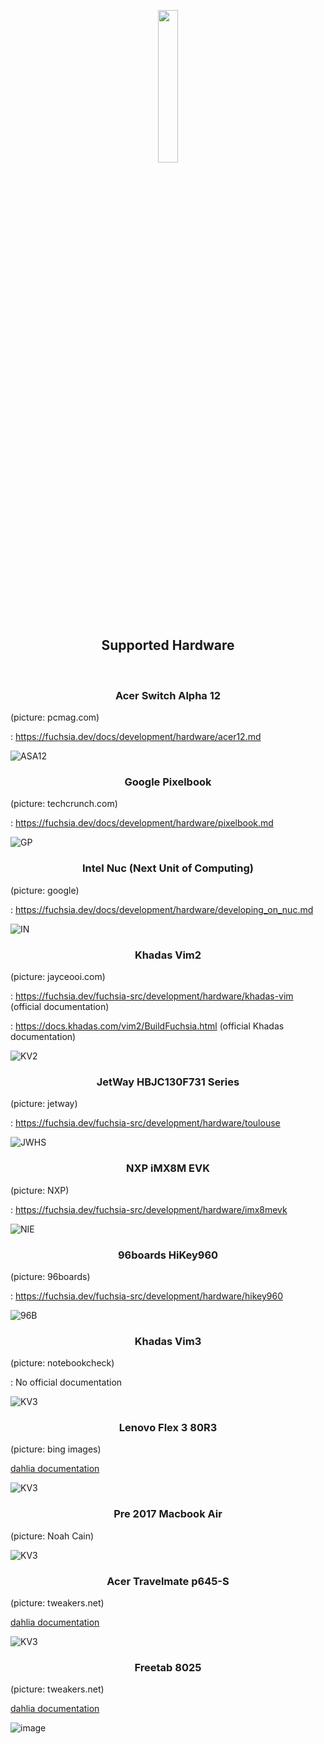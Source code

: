<p align="center">
  <img width="25%" src="https://github.com/dahlia-os/documentation/blob/master/assets/images/logo/dahlialogo.png"
</p>

<h2 align="center">
    <b>Supported Hardware</b> 
    </h2>
<br />

<h3 align="center">
    <b>Acer Switch Alpha 12</b>
</h3>

(picture: pcmag.com)

: https://fuchsia.dev/docs/development/hardware/acer12.md

![ASA12](https://github.com/dahlia-os/Icons/blob/master/Computers/432005-acer-switch-alpha-12.jpg)

<h3 align="center">
    <b>Google Pixelbook</b>
</h3>

(picture: techcrunch.com)

: https://fuchsia.dev/docs/development/hardware/pixelbook.md

![GP](https://github.com/dahlia-os/Icons/blob/master/Computers/dscf2979.jpg)

<h3 align="center">
    <b>Intel Nuc (Next Unit of Computing)</b>
</h3>

(picture: google)

: https://fuchsia.dev/docs/development/hardware/developing_on_nuc.md

![IN](https://github.com/dahlia-os/Icons/blob/master/Computers/nuc_fuchsia.jpg)

<h3 align="center">
    <b>Khadas Vim2</b>
</h3>

(picture: jayceooi.com)

: https://fuchsia.dev/fuchsia-src/development/hardware/khadas-vim (official documentation)

: https://docs.khadas.com/vim2/BuildFuchsia.html (official Khadas documentation)

![KV2](https://github.com/dahlia-os/Icons/blob/master/Computers/Khadas-VIM2-Max-Full_04.jpg)

<h3 align="center">
    <b>JetWay HBJC130F731 Series</b>
</h3>

(picture: jetway)

: https://fuchsia.dev/fuchsia-src/development/hardware/toulouse

![JWHS](https://github.com/dahlia-os/Icons/blob/master/Computers/5otdnzvgyet21.png)

<h3 align="center">
    <b>NXP iMX8M EVK</b>
</h3>

(picture: NXP)

: https://fuchsia.dev/fuchsia-src/development/hardware/imx8mevk

![NIE](https://github.com/dahlia-os/Icons/blob/master/Computers/imx8m.jpeg)

<h3 align="center">
    <b>96boards HiKey960</b>
</h3>

(picture: 96boards)

: https://fuchsia.dev/fuchsia-src/development/hardware/hikey960

![96B](https://github.com/dahlia-os/Icons/blob/master/Computers/hikey-960-SD-front.jpg)

<h3 align="center">
    <b>Khadas Vim3</b>
</h3>

(picture: notebookcheck)

: No official documentation

![KV3](https://github.com/dahlia-os/Icons/blob/master/Computers/Khadas_VIM3_Amlogic_A311D_SBC.jpg)

<h3 align="center">
    <b>Lenovo Flex 3 80R3</b>
</h3>

(picture: bing images)

[dahlia documentation](https://github.com/dahlia-os/documentation/blob/master/assets/hardware/Lenovo/Flex-3/80R3/Lenovo-Flex-3-80R3-documentation.md)

![KV3](https://github.com/dahlia-os/documentation/blob/master/assets/images/computer/Lenovo%20Flex%203%2080R3.jpeg)

<h3 align="center">
    <b>Pre 2017 Macbook Air</b>
</h3>

(picture: Noah Cain)

![KV3](https://lh3.googleusercontent.com/rUYxZ1b1GdSVJOc7dPZDnpzvG6a5gpu4ngNUy4zsLEIOcj4ThDr_X5ITF3X6XvJTtHutXb5M2S98pxSlPrvGkezRXdlqfNxDGZ7UOflqemV5n5ZFtlh3p-ce3tPbPMNYGKMr2HqUn_H5la820D7AvPT1qgU9czZrf4BjVWnTt8L68Nf5oihHDnQ0E1w3OkbQO6dPw_3IpvTwcyWTCGecJlssZ2sh-_yTfNfbG6RCM04P-6NxsVpxB9m-GZjizncwt14qwE6MKxkbpEzDcQL7R8Dt7TEES_l3CVgCE-Orkp4sYI11MouM4yLO20j38tHavl0dqmMR510JSG8qvhuZMtCXJ1SfrZEJ7DS3XxxMV_Z4TJboeqWsW5sB-hGuOWbCy1BZlBxGOlIQLB9KIWOSWoEZbrccu-lz-l4qFldpF8kjeQ9UGwSED9P2yTiZggTdsVn15KPiwD6xyvmLbHeo9gIKbpBVKUe-CTb-TxBAKjaYiaLargbdw93B6P68zR_DmQKCnKdAC5nH6kltZ9okgkjScWcLA5j-hLXTNOz42Fj-PTzYhbyRnVXWdojNNrwvnlHSQAVnK1gv6wN9Npr5RwSvQHhVy0R0zj7Emlg9D_wZ2Y9kjiqxByPMqfDl5RP2aPq8b7Unkp1qviJC7SabSzV3zp1QeV18o_bO46t_ZSLj7-sHd5RBOFDbkPnRcw=w979-h734-no)

<h3 align="center">
    <b>Acer Travelmate p645-S </b>
</h3>

(picture: tweakers.net)

[dahlia documentation](https://github.com/dahlia-os/documentation/blob/master/assets/hardware/Acer/TravelMate/P/645-S/Acer-TravelMate-P645-S-documentation.md)

![KV3](https://github.com/dahlia-os/documentation/blob/master/assets/images/computer/Acer%20Travelmate%20p645-S.jpeg)

<h3 align="center">
    <b>Freetab 8025</b>
</h3>

(picture: tweakers.net)

[dahlia documentation](https://github.com/dahlia-os/documentation/tree/master/assets/hardware/Freetab/8000-series/8025)

![image](https://github.com/dahlia-os/documentation/blob/master/assets/images/computer/Freetab%208025.jpeg)
